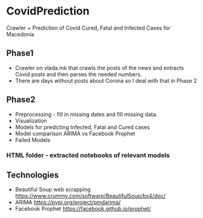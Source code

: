 # CovidPrediction
Crawler + Prediction of Covid Cured, Fatal and Infected Cases for Macedonia

## Phase1
* Crawler on vlada.mk that crawls the posts of the news and extracts Covid posts and then parses the needed numbers.
* There are days without posts about Corona so I deal with that in Phase 2

## Phase2
* Preprocessing - fill in missing dates and fill missing data.
* Visualization
* Models for predicting Infected, Fatal and Cured cases
* Model comparison ARIMA vs Facebook Prophet
* Failed Models

### HTML folder - extracted notebooks of relevant models

## Technologies
* Beautiful Soup web scrapping https://www.crummy.com/software/BeautifulSoup/bs4/doc/
* ARIMA https://pypi.org/project/pmdarima/
* Facebook Prophet https://facebook.github.io/prophet/
